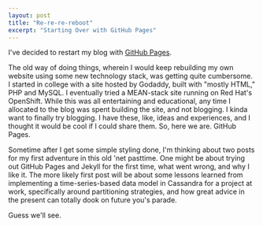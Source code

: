 ```yaml
---
layout: post
title: "Re-re-re-reboot"
excerpt: "Starting Over with GitHub Pages"
---
```


<p>I've decided to restart my blog with <a href="https://pages.github.com/">GitHub Pages</a>.</p>
<p>The old way of doing things, wherein I would keep rebuilding my own website using some new technology stack, was getting quite cumbersome. I started in college with a site hosted by Godaddy, built with "mostly HTML," PHP and MySQL. I eventually tried a MEAN-stack site running on Red Hat's OpenShift. While this was all entertaining and educational, any time I allocated to the blog was spent building the site, and not blogging. I kinda want to finally try blogging. I have these, like, ideas and experiences, and I thought it would be cool if I could share them. So, here we are. GitHub Pages.</p>
<p>Sometime after I get some simple styling done, I'm thinking about two posts for my first adventure in this old 'net pasttime. One might be about trying out GitHub Pages and Jekyll for the first time, what went wrong, and why I like it. The more likely first post will be about some lessons learned from implementing a time-series-based data model in Cassandra for a project at work, specifically around partitioning strategies, and how great advice in the present can totally dook on future you's parade.</p>
<p>Guess we'll see.</p>